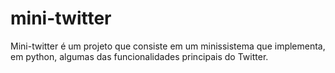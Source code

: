# mini-twitter
Mini-twitter é um projeto que consiste em um minissistema que implementa, em python, algumas das funcionalidades principais do Twitter.
